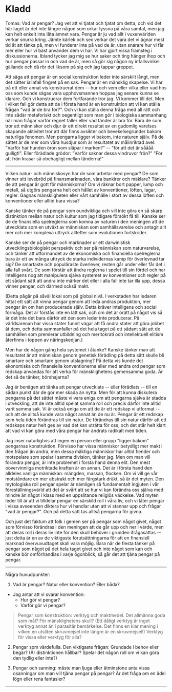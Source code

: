 # Kladd

Tomas: Vad är pengar? Jag vet att vi tjatat och tjatat om detta, och
vid det här laget är det inte längre någon som orkar lyssna på våra
samtal, men jag kan helt enkelt inte låta ämnet vara. Pengar är ju vad
allt i vuxenvärlden verkar snurra kring. Jämte kärlek och sex verkar
det vara det vi ägnar mest tid åt att tänka på, men vi funderar inte
på vad de är, utan snarare hur vi får mer eller hur vi bäst använder
dem vi har. Vi har gjort vissa framsteg i diskussionerna. Ibland
tycker jag mig se hur saker och ting hänger ihop och hur pengar passar
in och vad de är, men så gör sig någon ny infallsvinkel gällande och
då rör det liksom på sig och jag tappar greppet.

Att säga att pengar är en social konstruktion leder inte särskilt
långt, men det sätter iallafall fingret på en sak. Pengar är en
mänsklig skapelse. Vi har på ett eller annat vis konstruerat dem --
hur och vem eller vilka eller vad hos oss som kunde sägas vara
upphovsmannen hoppas jag senare kunna se klarare. Och vi konstruerar
dem fortfarande tror jag. Vi kommer till det. Men i vilket fall gör
detta att de i första hand är en konstruktion att vi kan ställa frågan
"vad är de bra för?". Och vi kan ställa denna fråga med all rätt och
inte sådär metaforiskt och oegentligt som man gör i biologiska
sammanhang när man frågar varför regnet faller eller vad tänder är bra
för. Bara de som tror att människor och djur är ett direkt resultat av
en gudomlig varelses skapande aktivitet tror att där finns avsikter
och bevekelsegrunder bakom naturliga fenomen. Men pengarna ligger vi
bakom, inte naturen själv. På de sättet är de mer som våra husdjur som
är resultatet av målinriktad avel: "Varför har hunden öron som släpar
i marken?"  -- "för att det är såååå gulligt!". Eller förädlade
grödor: "Varför saknar dessa vindruvor frön?"  "För att frön krasar så
obehagligt mellan tänderna!"

----

Vilken natur- och människosyn har de som arbetar med pengar? De som
vinner sitt levebröd på finansmarknaden, våra bankirer och mäklare?
Tänker de att pengar är gott för människorna?  Om vi räknar bort
papper, lump och metall, så utgörs pengarna helt och hållet av
konventioner, löften, lagar, regler. Gagnas mänskligheten eller vårt
samhälle i stort av dessa löften och konventioner eller alltid bara
vissa?

Kanske tänker de på pengar som oundvikliga och vill inte göra en så
skarp distinktion mellan natur och kultur som jag tidigare försökt få
till. Kanske ser de de finansiella spelreglerna som komna av naturen i
den meningen att de utvecklats som en utväxt av människan som
samhällsvarelse och antagit allt mer och mer komplexa uttryck
alltefter som evolutionen fortskrider.

Kanske ser de på pengar och marknader ur ett darwinistisk
utvecklingsbiologiskt perspektiv och ser på människan som
naturvarelse, och tänker att utformandet av de ekonomiska och
finansiella spelreglerna bara är ett av många uttryck de starka
individernas kamp för överlevnad tar sig? De smartaste och populäraste
överlever, resten går under eller får det i alla fall svårt. De som
förstår att ändra reglerna i spelet till sin fördel och har
intelligens nog att manipulera själva systemet av konventioner och
regler på ett sådant sätt att andra inte märker det eller i alla fall
inte tar illa upp, dessa vinner pengar, och därmed också makt.

(Detta pågår på såväl lokal som på global nivå. I verkstaden har
ledaren hittat ett sätt att vinna pengar genom att leda andras
produktion, mer pengar än om han producerade själv. Detta kräver
intelligens och social förmåga. Det är förstås inte en lätt sak, och
om det är orätt på något vis så är det inte det bara därför att den
som leder inte producerar. På världsarenan har vissa stater funnit
vägar att få andra stater att göra jobbet åt dem, och detta
sammanfaller på det hela taget på ett sådant sätt att de samhällen som
premierar utbildning och meritokrati och intellektuell elitism
återfinns i toppen av näringskedjan.)

Men har de någon gång hela systemet i åtanke? Kanske tänker man att
resultatet är att människan genom genetisk förädling på detta sätt
skulle bli smartare och smartare genom utslagning? På detta vis kunde
det ekonomiska och finansiella konventionerna eller med andra ord
pengar som redskap användas för att verka för mänsklighetens
gemensamma goda. Är det så de tänker, börshajarna?

Jag är benägen att tänka att pengar utvecklats -- eller förädlats --
till en sådan punkt där de gör mer skada än nytta. Men för att kunna
diskutera pengarna på det sättet måste vi vara eniga om att pengarna
själva är stadda i utveckling, att de inte alltid spelat samma roll
och precis därför inte alltid varit samma sak. Vi är också eniga om
att de är ett redskap vi utformat -- och att de alltså kunde vara
något annat än de nu är. Pengar är ett redskap som hela tiden
förändras till sin natur. De förändras till sin natur därför att ett
redskaps natur helt ges av vad det kan uträtta för oss, och det står
helt klart att vad vi kan göra med våra pengar har ändrats radikalt
med tiden.

Jag inser naturligtvis att ingen en person eller grupp "ligger bakom"
pengarnas konstruktion. Förvisso har vissa människor betydligt mer
makt i den frågan än andra, men dessa mäktiga människor har alltid
fiender och motspelare som spelar i samma division, tänker jag. Men om
man vill förändra pengar, är inte problemet i första hand denna
elit. Den mest oövervinnliga motriktade kraften är en annan. Det är i
första hand den alldeles vanliga människan: mängden, massan,
flocken. Om vi vill ge vår motståndare en mer abstrakt och mer
färgstark dräkt, så är det myten. Den mytologiska roll pengar spelar
är nämligen så fundamentalt ingjuten i vår föreställningsvärld att det
är svårt att se hur vi kan förändra oss själva med mindre än något i
klass med en uppslitande religiös väckelse. Vad myten leder till är
att vi tilldelar pengar en särskild roll i våra liv, och vi låter
pengar i vissa avseenden diktera hur vi handlar utan att vi stannar
upp och frågar "vad är pengar?". Och på detta sätt tas alltså pengarna
för givna.

Och just det faktum att folk i gemen ser på pengar som något givet,
något som förvisso förändras i den meningen att de går upp och ner i
värde, men att deras roll i deras liv inte för den skull behöver i
grunden ifrågasättas -- just detta är en av de viktigaste
förutsättningarna för att en finansiell marknad övervuvudtaget skall
vara möjlig. Bara när de flesta tänker på pengar som något på det hela
taget givet och inte något som kan och kanske bör omförhandlas i varje
ögonblick, så går det att tjäna pengar på pengar.



---

Några huvudpunkter:

1. Vad är pengar? Natur eller konvention? Eller båda?
  * Jag antar att vi svarar konvention:
    * Hur gör vi pengar?
    * Varför gör vi pengar?
  > Pengar som konstruktion: verktyg och maktmedel. Det allmänna goda som
  > mål?  För mänsklighetens skull? (Ett dåligt verktyg är inget verktyg
  > annat än i parasitär bemärkelse. Det finns en klar mening i vilken en
  > utsliten skruvmejsel inte längre är en skruvmejsel!) Verktyg för vissa
  > eller verktyg för alla? 
2. Pengar som värdefulla. 
Den viktigaste frågan: Grundade i behov eller begär? (Är distinktionen
hållbar? Spelar det någon roll om vi kan göra den tydlig eller inte?)

3. Pengar och sanning: måste man ljuga eller åtminstone anta vissa
osanningar om man vill tjäna pengar på pengar? Är det fråga om en ädel
lögn eller rena fantasier?

---

